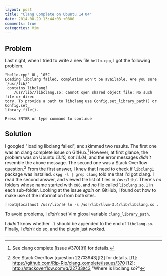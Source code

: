 ```yaml
---
layout: post
title: "Clang Complete on Ubuntu 14.04"
date: 2014-08-29 13:44:03 +0800
comments: true
categories: Vim
---
```


Problem
---

Last night, when I tried to write a new file `hello.cpp`, I got the
following problem.

<pre class="cli"><code class="UBMono">"hello.cpp" 8L, 105C
Loading libclang failed, completion won't be available. Are you sure '/usr/lib/'
 contains libclang?
    /usr/lib//libclang.so: cannot open shared object file: No such file or direc
tory. To provide a path to libclang use Config.set_library_path() or Config.set_
library_file().

Press ENTER or type command to continue
</code></pre>

<!-- more -->

Solution
---

I googled "loading libclang failed", and skimmed two results.  The
first one was an clang complete issue on GitHub.[^1]  However, at
first glance, the problem was on Ubuntu *13.10, not 14.04*, and the
error messages *didn't* resemble the above message.  The second one
was a Stack Overflow question.[^2]  From the first answer, I knew that
I need to check if `libclang1` package was installed.  `dkpg -l | grep
clang` told me that I'd got clang.  I read the second answer, and
viewed the list of files in `/usr/lib/`.  There's *no* folders whose
name started with `x86`, and *no* file called `libclang.so.1` in each
sub-folder.  Looking at the issue *again* on GitHub, I found out how
to make use of the information from both sites.

<pre class="cli"><code class="UBMono">[root@localhost /usr/lib/]# ln -s /usr/lib/llvm-3.4/lib/libclang.so .
</code></pre>

To avoid problems, I *didn't* set Vim global variable
`clang_library_path`.

I *didn't* know whether `.1` should be appended to the end of
`libclang.so`.  Finally, I *didn't* do so, and the plugin just
*worked*.

---
[^1]: See clang complete [issue #370][f1] for details.
[^2]: See Stack Overflow [question 22733943][f2] for details.
[f1]: https://github.com/Rip-Rip/clang_complete/issues/370
[f2]: http://stackoverflow.com/q/22733943 "Where is libclang.so?"

